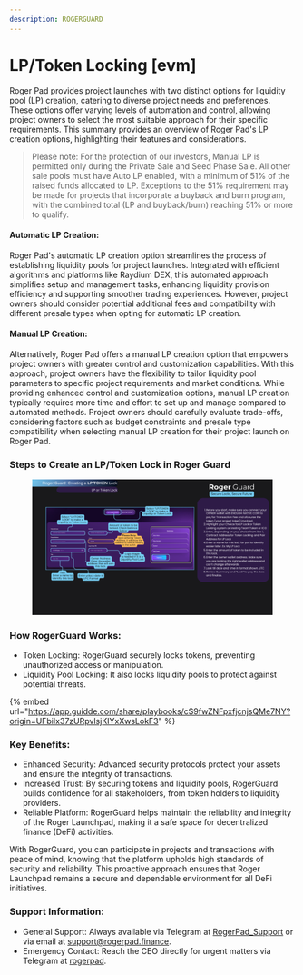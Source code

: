 ```yaml
---
description: ROGERGUARD
---
```


# LP/Token Locking \[evm]

Roger Pad provides project launches with two distinct options for liquidity pool (LP) creation, catering to diverse project needs and preferences. These options offer varying levels of automation and control, allowing project owners to select the most suitable approach for their specific requirements. This summary provides an overview of Roger Pad's LP creation options, highlighting their features and considerations.

> Please note: For the protection of our investors, Manual LP is permitted only during the Private Sale and Seed Phase Sale. All other sale pools must have Auto LP enabled, with a minimum of 51% of the raised funds allocated to LP. Exceptions to the 51% requirement may be made for projects that incorporate a buyback and burn program, with the combined total (LP and buyback/burn) reaching 51% or more to qualify.

#### Automatic LP Creation: <a href="#automatic-lp-creation" id="automatic-lp-creation"></a>

Roger Pad's automatic LP creation option streamlines the process of establishing liquidity pools for project launches. Integrated with efficient algorithms and platforms like Raydium DEX, this automated approach simplifies setup and management tasks, enhancing liquidity provision efficiency and supporting smoother trading experiences. However, project owners should consider potential additional fees and compatibility with different presale types when opting for automatic LP creation.

#### Manual LP Creation: <a href="#manual-lp-creation" id="manual-lp-creation"></a>

Alternatively, Roger Pad offers a manual LP creation option that empowers project owners with greater control and customization capabilities. With this approach, project owners have the flexibility to tailor liquidity pool parameters to specific project requirements and market conditions. While providing enhanced control and customization options, manual LP creation typically requires more time and effort to set up and manage compared to automated methods. Project owners should carefully evaluate trade-offs, considering factors such as budget constraints and presale type compatibility when selecting manual LP creation for their project launch on Roger Pad.

### Steps to Create an LP/Token Lock in Roger Guard

<figure><img src="../../.gitbook/assets/25.png" alt=""><figcaption></figcaption></figure>

### How RogerGuard Works:

* Token Locking: RogerGuard securely locks tokens, preventing unauthorized access or manipulation.
* Liquidity Pool Locking: It also locks liquidity pools to protect against potential threats.



{% embed url="https://app.guidde.com/share/playbooks/cS9fwZNFpxfjcnjsQMe7NY?origin=UFbiIx37zURpvlsjKIYxXwsLokF3" %}

### Key Benefits:

* Enhanced Security: Advanced security protocols protect your assets and ensure the integrity of transactions.
* Increased Trust: By securing tokens and liquidity pools, RogerGuard builds confidence for all stakeholders, from token holders to liquidity providers.
* Reliable Platform: RogerGuard helps maintain the reliability and integrity of the Roger Launchpad, making it a safe space for decentralized finance (DeFi) activities.

With RogerGuard, you can participate in projects and transactions with peace of mind, knowing that the platform upholds high standards of security and reliability. This proactive approach ensures that Roger Launchpad remains a secure and dependable environment for all DeFi initiatives.

### Support Information:

* General Support: Always available via Telegram at [RogerPad\_Support](https://t.me/RogerPad_Support) or via email at [support@rogerpad.finance](mailto:support@rogerpad.finance.).
* Emergency Contact: Reach the CEO directly for urgent matters via Telegram at [rogerpad](https://t.me/rogerpad).

